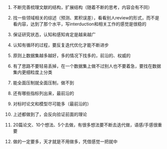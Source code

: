 1. 不断完善梳理文献的结构，扩展结构（随着不断的思考，内容会有不同）
2. 找一些领域相关的综述（预测、累积误差），看看别人review的形式，而不是看内容，达到了那个水平，写interduction和相关工作的感觉是很稳的
3. 保证研究状态，认知和感知肯定是越来越广
4. 认知有循环的过程，要反复迭代优化才能不断进步

1. 原则上数据集越多越好，多的情况下找多的，前沿的、权威的
2. 有了思路不要轻易丢掉，在一个数据集上做不过别人也不要着急，要找在数据集内更细粒度上分类
3. 能全面压制就全面压制，做不到
4. 还有哪些指标列出来，最前沿的
5. 对标时论文和模型尽可能多（最前沿的）
6. 上述都做到了，会反向验证前面的理论

1. 20篇论文、10个想法、5个去做，有很多想法要不断去迭代做，语感/手感很重要
2. 做的一定要多，天才就是不用做多，凭借感觉一把就中